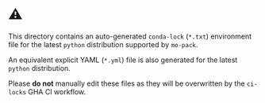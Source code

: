 # ⚠️

This directory contains an auto-generated `conda-lock` (`*.txt`) environment file for the latest `python` distribution supported by `mo-pack`.

An equivalent explicit YAML (`*.yml`) file is also generated for the latest `python` distribution.

Please **do not** manually edit these files as they will be overwritten by the `ci-locks` GHA CI workflow.
